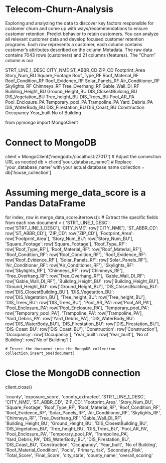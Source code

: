# Telecom-Churn-Analysis
Exploring and analyzing the data to discover key factors responsible for customer churn and come up with ways/recommendations to ensure customer retention.
Predict behavior to retain customers. You can analyze all relevant customer data and develop focused customer retention programs. Each row represents a customer, each column contains customer’s attributes described on the column Metadata. The raw data contains 7043 rows (customers) and 21 columns (features). The “Churn” column is our 






STRT_LINE_1_DESC	CITY_NME	ST_ABBR_CD	ZIP_CD	Footprint_Area	Story_Num_BU	Square_Footage	Roof_Type_RF	Roof_Material_RF	Roof_Condition_RF	Roof_Evidence_RF	Solar_Panels_RF	Air_Conditioner_RF	Skylights_RF	Chimneys_RF	Tree_Overhang_RF	Gable_Wall_DI_RF	Building_Height_BU	Ground_Height_BU	DIS_ClosestBuilding_BU	DIS_Vegetation_BU	Tree_height_BU	DIS_Trees_BU	Pool_AR_PA	Pool_Enclosure_PA	Temporary_pool_PA	Trampoline_PA	Yard_Debris_PA	DIS_WaterBody_BU	DIS_Firestation_BU	DIS_Coast_BU	Construction	Occupancy	Year_built	No of Building																																																									


from pymongo import MongoClient

# Connect to MongoDB
client = MongoClient('mongodb://localhost:27017')  # Adjust the connection URL as needed
db = client['your_database_name']  # Replace 'your_database_name' with your actual database name
collection = db['house_collection']

# Assuming merge_data_score is a Pandas DataFrame
for index, row in merge_data_score.iterrows():
    # Extract the specific fields from each row
    document = {
        'STRT_LINE_1_DESC': row['STRT_LINE_1_DESC'],
        'CITY_NME': row['CITY_NME'],
        'ST_ABBR_CD': row['ST_ABBR_CD'],
        'ZIP_CD': row['ZIP_CD'],
        'Footprint_Area': row['Footprint_Area'],
        'Story_Num_BU': row['Story_Num_BU'],
        'Square_Footage': row['Square_Footage'],
        'Roof_Type_RF': row['Roof_Type_RF'],
        'Roof_Material_RF': row['Roof_Material_RF'],
        'Roof_Condition_RF': row['Roof_Condition_RF'],
        'Roof_Evidence_RF': row['Roof_Evidence_RF'],
        'Solar_Panels_RF': row['Solar_Panels_RF'],
        'Air_Conditioner_RF': row['Air_Conditioner_RF'],
        'Skylights_RF': row['Skylights_RF'],
        'Chimneys_RF': row['Chimneys_RF'],
        'Tree_Overhang_RF': row['Tree_Overhang_RF'],
        'Gable_Wall_DI_RF': row['Gable_Wall_DI_RF'],
        'Building_Height_BU': row['Building_Height_BU'],
        'Ground_Height_BU': row['Ground_Height_BU'],
        'DIS_ClosestBuilding_BU': row['DIS_ClosestBuilding_BU'],
        'DIS_Vegetation_BU': row['DIS_Vegetation_BU'],
        'Tree_height_BU': row['Tree_height_BU'],
        'DIS_Trees_BU': row['DIS_Trees_BU'],
        'Pool_AR_PA': row['Pool_AR_PA'],
        'Pool_Enclosure_PA': row['Pool_Enclosure_PA'],
        'Temporary_pool_PA': row['Temporary_pool_PA'],
        'Trampoline_PA': row['Trampoline_PA'],
        'Yard_Debris_PA': row['Yard_Debris_PA'],
        'DIS_WaterBody_BU': row['DIS_WaterBody_BU'],
        'DIS_Firestation_BU': row['DIS_Firestation_BU'],
        'DIS_Coast_BU': row['DIS_Coast_BU'],
        'Construction': row['Construction'],
        'Occupancy': row['Occupancy'],
        'Year_built': row['Year_built'],
        'No of Building': row['No of Building']
    }
    
    # Insert the document into the MongoDB collection
    collection.insert_one(document)

# Close the MongoDB connection
client.close()







'county', 'exposure_score', 'county_extracted', 'STRT_LINE_1_DESC',
       'CITY_NME', 'ST_ABBR_CD', 'ZIP_CD', 'Footprint_Area', 'Story_Num_BU',
       'Square_Footage', 'Roof_Type_RF', 'Roof_Material_RF',
       'Roof_Condition_RF', 'Roof_Evidence_RF', 'Solar_Panels_RF',
       'Air_Conditioner_RF', 'Skylights_RF', 'Chimneys_RF', 'Tree_Overhang_RF',
       'Gable_Wall_DI_RF', 'Building_Height_BU', 'Ground_Height_BU',
       'DIS_ClosestBuilding_BU', 'DIS_Vegetation_BU', 'Tree_height_BU',
       'DIS_Trees_BU', 'Pool_AR_PA', 'Pool_Enclosure_PA', 'Temporary_pool_PA',
       'Trampoline_PA', 'Yard_Debris_PA', 'DIS_WaterBody_BU',
       'DIS_Firestation_BU', 'DIS_Coast_BU', 'Construction', 'Occupancy',
       'Year_built', 'No of Building', 'Roof_Material_Condition', 'Pools',
       'Primary_risk', 'Secondary_Risk', 'Total_Score', 'Final_Score',
       'city_state', 'county_name', 'overall_scoring'
